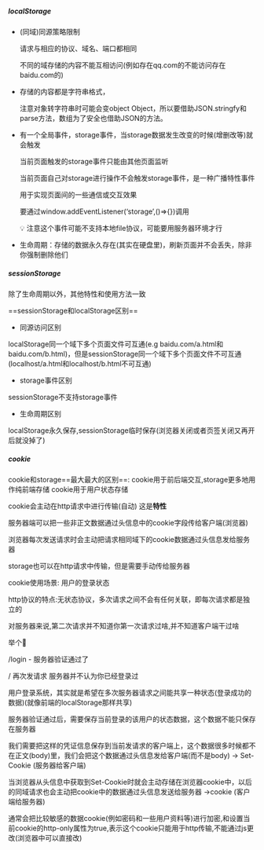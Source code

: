##### localStorage

- (同域)同源策略限制

  请求与相应的协议、域名、端口都相同 

  不同的域存储的内容不能互相访问(例如存在qq.com的不能访问存在baidu.com的)



- 存储的内容都是字符串格式，

  注意对象转字符串时可能会变object Object，所以要借助JSON.stringfy和parse方法，数组为了安全也借助JSON的方法。


- 有一个全局事件，storage事件，当storage数据发生改变的时候(增删改等)就会触发

  当前页面触发的storage事件只能由其他页面监听

  当前页面自己对storage进行操作不会触发storage事件，是一种广播特性事件

  用于实现页面间的一些通信或交互效果

  要通过window.addEventListener(‘storage’,()=>{})调用

  💡 注意这个事件可能不支持本地file协议，可能要用服务器环境才行



- 生命周期：存储的数据永久存在(其实在硬盘里)，刷新页面并不会丢失，除非你强制删除他们



##### sessionStorage

除了生命周期以外，其他特性和使用方法一致

==sessionStorage和localStorage区别==

- 同源访问区别

localStorage同一个域下多个页面文件可互通(e.g baidu.com/a.html和baidu.com/b.html)，但是sessionStorage同一个域下多个页面文件不可互通(localhost/a.html和localhost/b.html不可互通)



- storage事件区别

sessionStorage不支持storage事件



- 生命周期区别

localStorage永久保存,sessionStorage临时保存(浏览器关闭或者页签关闭又再开后就没掉了)



##### cookie

cookie和storage==最大最大的区别==: cookie用于前后端交互,storage更多地用作纯前端存储 cookie用于用户状态存储

cookie会主动在http请求中进行传输(自动) 这是**特性**

服务器端可以把一些非正文数据通过头信息中的cookie字段传给客户端(浏览器)

浏览器每次发送请求时会主动把请求相同域下的cookie数据通过头信息发给服务器

storage也可以在http请求中传输，但是需要手动传给服务器



cookie使用场景: 用户的登录状态

http协议的特点:无状态协议，多次请求之间不会有任何关联，即每次请求都是独立的

对服务器来说,第二次请求并不知道你第一次请求过啥,并不知道客户端干过啥

举个🌰 

/login - 服务器验证通过了

/ 再次发请求 服务器并不认为你已经登录过



用户登录系统，其实就是希望在多次服务器请求之间能共享一种状态(登录成功的数据)(就像前端的localStorage那样共享)



服务器验证通过后，需要保存当前登录的该用户的状态数据，这个数据不能只保存在服务器

我们需要把这样的凭证信息保存到当前发请求的客户端上，这个数据很多时候都不在正文(body)里，我们会把这个数据通过头信息发给客户端(而不是body) -> Set-Cookie (服务器给客户端)



当浏览器从头信息中获取到Set-Cookie时就会主动存储在浏览器cookie中，以后的同域请求也会主动把cookie中的数据通过头信息发送给服务器 ->cookie (客户端给服务器)



通常会把比较敏感的数据cookie(例如密码和一些用户资料等)进行加密,和设置当前cookie的http-only属性为true,表示这个cookie只能用于http传输,不能通过js更改(浏览器中可以直接改)